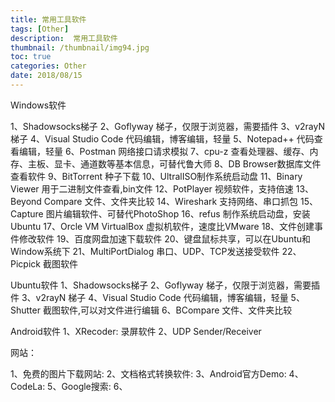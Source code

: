 ```yaml
---
title: 常用工具软件
tags: [Other]
description:  常用工具软件
thumbnail: /thumbnail/img94.jpg
toc: true
categories: Other
date: 2018/08/15
---
```



Windows软件

1、Shadowsocks梯子
2、Goflyway 梯子，仅限于浏览器，需要插件
3、v2rayN 梯子
4、Visual Studio Code 代码编辑，博客编辑，轻量
5、Notepad++ 代码查看编辑，轻量
6、Postman 网络接口请求模拟
7、cpu-z 查看处理器、缓存、内存、主板、显卡、通道数等基本信息，可替代鲁大师
8、DB Browser数据库文件查看软件
9、BitTorrent 种子下载
10、UltralISO制作系统启动盘
11、Binary Viewer 用于二进制文件查看,bin文件
12、PotPlayer 视频软件，支持倍速
13、Beyond Compare 文件、文件夹比较
14、Wireshark 支持网络、串口抓包
15、Capture 图片编辑软件、可替代PhotoShop
16、refus 制作系统启动盘，安装Ubuntu
17、Orcle VM VirtualBox 虚拟机软件，速度比VMware
18、文件创建事件修改软件
19、百度网盘加速下载软件
20、键盘鼠标共享，可以在Ubuntu和Window系统下
21、MultiPortDialog 串口、UDP、TCP发送接受软件
22、Picpick 截图软件

Ubuntu软件
1、Shadowsocks梯子
2、Goflyway 梯子，仅限于浏览器，需要插件
3、v2rayN 梯子
4、Visual Studio Code 代码编辑，博客编辑，轻量
5、Shutter 截图软件,可以对文件进行编辑
6、BCompare 文件、文件夹比较
 


Android软件
1、XRecoder: 录屏软件
2、UDP Sender/Receiver



网站：

1、免费的图片下载网站: 
2、文档格式转换软件: 
3、Android官方Demo: 
4、CodeLa:
5、Google搜索: 
6、